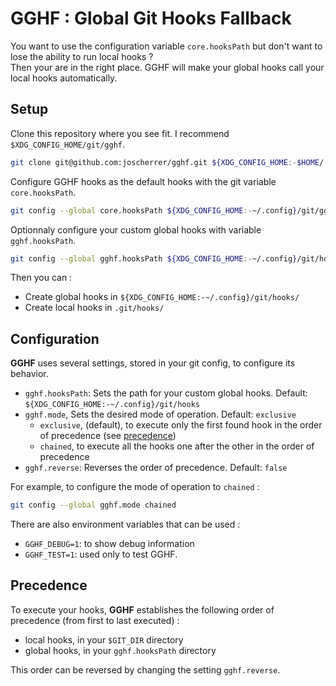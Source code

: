 # GGHF : Global Git Hooks Fallback

You want to use the configuration variable `core.hooksPath` but don't want to lose the ability to run local hooks ?  
Then your are in the right place. GGHF will make your global hooks call your local hooks automatically.

## Setup

Clone this repository where you see fit. I recommend `$XDG_CONFIG_HOME/git/gghf`.

```bash
git clone git@github.com:joscherrer/gghf.git ${XDG_CONFIG_HOME:-$HOME/.config}/git/gghf
```

Configure GGHF hooks as the default hooks with the git variable `core.hooksPath`.
```bash
git config --global core.hooksPath ${XDG_CONFIG_HOME:-~/.config}/git/gghf/hooks
```

Optionnaly configure your custom global hooks with variable `gghf.hooksPath`.
```bash
git config --global gghf.hooksPath ${XDG_CONFIG_HOME:-~/.config}/git/hooks
```

Then you can :
- Create global hooks in `${XDG_CONFIG_HOME:-~/.config}/git/hooks/`
- Create local hooks in `.git/hooks/`

## Configuration

**GGHF** uses several settings, stored in your git config, to configure its behavior.

- `gghf.hooksPath`: Sets the path for your custom global hooks. Default: `${XDG_CONFIG_HOME:-~/.config}/git/hooks`
- `gghf.mode`, Sets the desired mode of operation. Default: `exclusive`
    - `exclusive`, (default), to execute only the first found hook in the order of precedence (see [precedence](#precedence))
    - `chained`, to execute all the hooks one after the other in the order of precedence
- `gghf.reverse`: Reverses the order of precedence. Default: `false`

For example, to configure the mode of operation to `chained` :
```bash
git config --global gghf.mode chained
```

There are also environment variables that can be used :
- `GGHF_DEBUG=1`: to show debug information
- `GGHF_TEST=1`: used only to test GGHF.

## Precedence

To execute your hooks, **GGHF** establishes the following order of precedence (from first to last executed) :
- local hooks, in your `$GIT_DIR` directory
- global hooks, in your `gghf.hooksPath` directory

This order can be reversed by changing the setting `gghf.reverse`.
